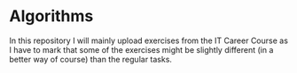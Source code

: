 # Algorithms
In this repository I will mainly upload exercises from the IT Career Course as I have to mark that some of the exercises might be slightly different (in a better way of course) than the regular tasks.  
